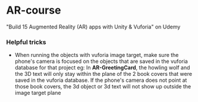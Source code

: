 # AR-course
"Build 15 Augmented Reality (AR) apps with Unity &amp; Vuforia" on Udemy


### Helpful tricks
 - When running the objects with vuforia image target, make sure the phone's camera is focused on the objects that are saved in the vuforia database for that project
 eg: In <b>AR-GreetingCard</b>, the howling wolf and the 3D text will only stay within the plane of the 2 book covers that were saved in the vuforia database. If the phone's camera does not point at those book covers, the 3d object or 3d text will not show up outside the image target plane